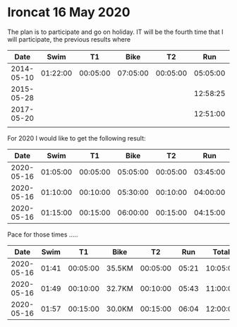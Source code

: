 


# Ironcat 16 May 2020

The plan is to participate and go on holiday. IT will be the fourth time that I will participate, the previous results where

| Date     | Swim   | T1     | Bike   | T2     | Run    |  Total  |
|----------|--------|--------|--------|--------|--------|---------|
|2014-05-10|01:22:00|00:05:00|07:05:00|00:05:00|05:05:00| 13:25:04|
|2015-05-28|        |        |        |        |12:58:25|
|2017-05-20|        |        |        |        |12:51:00|
|          |        |        |        |        |        |


For 2020 I would like to get the following result:

| Date     | Swim   | T1     | Bike   | T2     |   Run  | Total  |
|----------|--------|--------|--------|--------|--------|--------|
|2020-05-16|01:05:00|00:05:00|05:05:00|00:05:00|03:45:00|10:05:00|
|2020-05-16|01:10:00|00:10:00|05:30:00|00:10:00|04:00:00|11:00:00|
|2020-05-16|01:15:00|00:15:00|06:00:00|00:15:00|04:15:00|12:00:00|


Pace for those times .....

| Date     | Swim   | T1     | Bike   | T2     |   Run  | Total  |
|----------|--------|--------|--------|--------|--------|--------|
|2020-05-16|  01:41 |00:05:00| 35.5KM |00:05:00|  05:21 |10:05:00|
|2020-05-16|  01:49 |00:10:00| 32.7KM |00:10:00|  05:43 |11:00:00|
|2020-05-16|  01:57 |00:15:00| 30.0KM |00:15:00|  06:04 |12:00:00|



##
